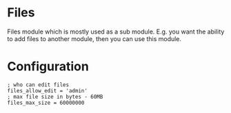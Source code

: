 # Files

Files module which is mostly used as a sub module. E.g. you want the ability
to add files to another module, then you can use this module. 

# Configuration

    ; who can edit files
    files_allow_edit = 'admin'
    ; max file size in bytes - 60MB
    files_max_size = 60000000
